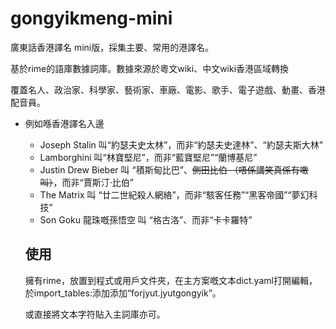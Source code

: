 # gongyikmeng-mini

廣東話香港譯名 mini版，採集主要、常用的港譯名。

基於rime的語庫數據詞庫。數據來源於粵文wiki、中文wiki香港區域轉換

覆蓋名人、政治家、科學家、藝術家、車廠、電影、歌手、電子遊戲、動畫、香港配音員。



- 例如喺香港譯名入邊
  - Joseph Stalin 叫“約瑟夫史太林”，而非“約瑟夫史達林”、“約瑟夫斯大林”
  - Lamborghini 叫“林寶堅尼”，而非“藍寶堅尼”“蘭博基尼”
  - Justin Drew Bieber 叫 “積斯甸比巴”、<s>側田比伯 （唔係講笑真係有噉叫）</s>，而非“賈斯汀·比伯”
  - The Matrix 叫 “廿二世紀殺人網絡”，而非“駭客任務”“黑客帝國”“夢幻科技”
  - Son Goku 龍珠嘅孫悟空 叫 “格古洛”、而非“卡卡羅特”

   ## 使用
   擁有rime，放置到程式或用戶文件夾，在主方案嘅文本dict.yaml打開編輯，於import_tables:添加添加“forjyut.jyutgongyik”。

   或直接將文本字符貼入主詞庫亦可。
